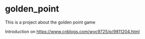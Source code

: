# golden_point
This is a project about the golden point game

Introduction on https://www.cnblogs.com/wyc9725/p/9811204.html
